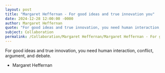 ```yaml
---
layout: post
title: "Margaret Heffernan - For good ideas and true innovation you"
date: 2024-12-28 12:00:00 -0000
author: Margaret Heffernan
quote: "For good ideas and true innovation, you need human interaction, conflict, argument, and debate."
subject: Collaboration
permalink: /Collaboration/Margaret Heffernan/Margaret Heffernan - For good ideas and true innovation you
---
```


For good ideas and true innovation, you need human interaction, conflict, argument, and debate.

- Margaret Heffernan
